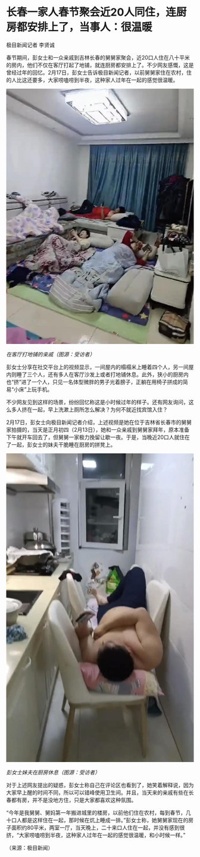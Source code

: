# 长春一家人春节聚会近20人同住，连厨房都安排上了，当事人：很温暖

极目新闻记者 李贤诚

春节期间，彭女士和一众亲戚到吉林长春的舅舅家聚会，近20口人住在八十平米的房内，他们不仅在客厅打起了地铺，就连厨房都安排上了。不少网友感慨，这是曾经过年的回忆。2月17日，彭女士告诉极目新闻记者，以前舅舅家住在农村，住的人比这还要多，大家唠嗑唠到半夜，这种家人过年在一起的感觉很温暖。

![67b09369c0bc008e5bc15af26e8162bc.jpg](https://raw.githubusercontent.com/qqhsx/qqnews_image/main/2024/02/17/长春一家人春节聚会近20人同住，连厨房都安排上了，当事人：很温暖/67b09369c0bc008e5bc15af26e8162bc.jpg)

_在客厅打地铺的亲戚（图源：受访者）_

彭女士分享在社交平台上的视频显示，一间屋内的榻榻米上睡着四个人，另一间屋内则睡了三个人，还有多人在客厅沙发上或者打地铺休息。此外，狭小的厨房内也“挤”进了一个人，只见一名体型微胖的男子光着膀子，正躺在用椅子拼成的简易“小床”上玩手机。

不少网友见到这样的场景，纷纷回忆称这是小时候过年的样子。还有网友询问，这么多人挤在一起，早上洗漱上厕所怎么解决？为何不就近找宾馆入住？

2月17日，彭女士向极目新闻记者介绍，上述视频是她在位于吉林省长春市的舅舅家拍摄的，当天是正月初四（2月13日），她和一众亲戚到舅舅家拜年，原本准备下午就开车回去了，但舅舅一家极力挽留让歇一夜。于是，当晚近20口人就住在了一起，彭女士的妹夫干脆睡在厨房的拼凳上。

![a903c42792520d2deaa682a4ed3005ee.jpg](https://raw.githubusercontent.com/qqhsx/qqnews_image/main/2024/02/17/长春一家人春节聚会近20人同住，连厨房都安排上了，当事人：很温暖/a903c42792520d2deaa682a4ed3005ee.jpg)

_彭女士妹夫在厨房休息（图源：受访者）_

对于上述网友提出的疑惑，彭女士称自己在评论区也看到了，她笑着解释说，因为大家早上醒的时间不同，所以可以错峰使用卫生间。并且，当天来的亲戚有些在长春都有房，并不是没地方住，只是大家都喜欢这种氛围。

“今年是我舅舅、舅妈第一年搬进城里的楼房，以前他们住在农村，每到春节，几十口人都是这样住在一起，那时候在炕上睡成一排。”彭女士称，她舅舅家现在的房子面积约80平米，两室一厅，当天晚上，二十来口人住在一起，并没有感到很挤，“大家唠嗑唠到半夜，这种家人过年在一起的感觉很温暖，和小时候一样。”

（来源：极目新闻）

